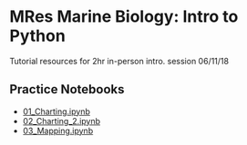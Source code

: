 # MRes Marine Biology: Intro to Python

Tutorial resources for 2hr in-person intro. session 06/11/18

## Practice Notebooks
* [01_Charting.ipynb](./01_Charting.ipynb)
* [02_Charting_2.ipynb](./02_Charting_2.ipynb)
* [03_Mapping.ipynb](./03_Mapping.ipynb)